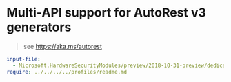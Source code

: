 # Multi-API support for AutoRest v3 generators

> see https://aka.ms/autorest

``` yaml $(enable-multi-api)
input-file:
  - Microsoft.HardwareSecurityModules/preview/2018-10-31-preview/dedicatedhsm.json
require: ../../../../profiles/readme.md
```
